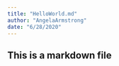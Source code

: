 ```yaml
---
title: "HelloWorld.md"
author: "AngelaArmstrong"
date: "6/28/2020"
---
```


## This is a markdown file

